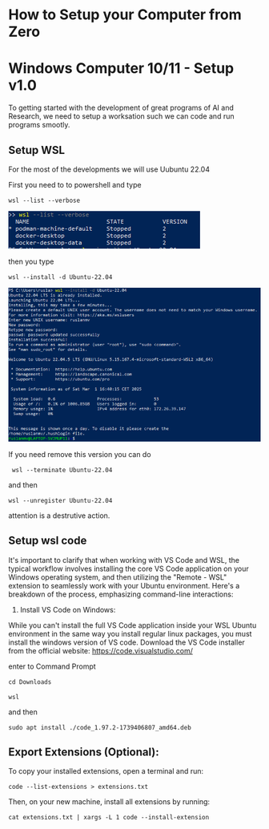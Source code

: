 # How to Setup your Computer from Zero 

# Windows Computer 10/11 - Setup v1.0


To getting started with the development of great programs of AI and Research,
we need to setup a worksation such we can code and run programs smootly.

## Setup WSL
For the most of the developments we will use  Uubuntu 22.04

First you need to to powershell
and type

```
wsl --list --verbose
```
![](assets/2025-03-01-16-50-51.png)

then you type

```
wsl --install -d Ubuntu-22.04
```
![](assets/2025-03-01-16-53-15.png)

If you need remove this version you can do

```
 wsl --terminate Ubuntu-22.04
```
and then

```
wsl --unregister Ubuntu-22.04
```
attention is a destrutive action.

## Setup wsl code

It's important to clarify that when working with VS Code and WSL, the typical workflow involves installing the core VS Code application on your Windows operating system, and then utilizing the "Remote - WSL" extension to seamlessly work with your Ubuntu environment. Here's a breakdown of the process, emphasizing command-line interactions:

1. Install VS Code on Windows:

While you can't install the full VS Code application inside your WSL Ubuntu environment in the same way you install regular linux packages, you must install the windows version of VS code.
Download the VS Code installer from the official website: https://code.visualstudio.com/

enter to Command Prompt

```
cd Downloads
```

```
wsl
```

and then

```
sudo apt install ./code_1.97.2-1739406807_amd64.deb

```




## Export Extensions (Optional):
To copy your installed extensions, open a terminal and run:
```
code --list-extensions > extensions.txt
```
Then, on your new machine, install all extensions by running:

```
cat extensions.txt | xargs -L 1 code --install-extension
```